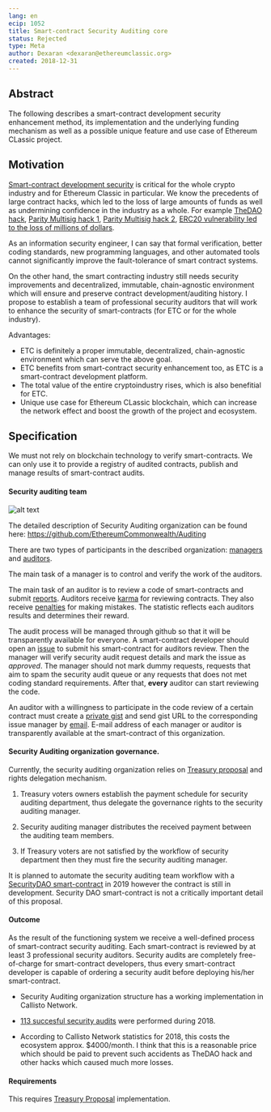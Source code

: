 ```yaml
---
lang: en
ecip: 1052
title: Smart-contract Security Auditing core
status: Rejected
type: Meta
author: Dexaran <dexaran@ethereumclassic.org>
created: 2018-12-31
---
```


## Abstract

The following describes a smart-contract development security enhancement method, its implementation and the underlying funding mechanism as well as a possible unique feature and use case of Ethereum CLassic project.

## Motivation

[Smart-contract development security](https://en.wikipedia.org/wiki/Software_development_security) is critical for the whole crypto industry and for Ethereum Classic in particular. We know the precedents of large contract hacks, which led to the loss of large amounts of funds as well as undermining confidence in the industry as a whole. For example [TheDAO hack](https://en.wikipedia.org/wiki/The_DAO_(organization)), [Parity Multisig hack 1](https://blog.zeppelin.solutions/on-the-parity-wallet-multisig-hack-405a8c12e8f7), [Parity Multisig hack 2](https://medium.com/chain-cloud-company-blog/parity-multisig-hack-again-b46771eaa838), [ERC20 vulnerability led to the loss of millions of dollars](https://medium.com/@dexaran820/previously-described-at-erc20-critical-problems-medium-article-db616c84acc1).

As an information security engineer, I can say that formal verification, better coding standards, new programming languages, and other automated tools cannot significantly improve the fault-tolerance of smart contract systems.

On the other hand, the smart contracting industry still needs security improvements and decentralized, immutable, chain-agnostic environment which will ensure and preserve contract development/auditing history. I propose to establish a team of professional security auditors that will work to enhance the security of smart-contracts (for ETC or for the whole industry).

Advantages:

- ETC is definitely a proper immutable, decentralized, chain-agnostic environment which can serve the above goal.
- ETC benefits from smart-contract security enhancement too, as ETC is a smart-contract development platform.
- The total value of the entire cryptoindustry rises, which is also benefitial for ETC.
- Unique use case for Ethereum CLassic blockchain, which can increase the network effect and boost the growth of the project and ecosystem.

## Specification

We must not rely on blockchain technology to verify smart-contracts. We can only use it to provide a registry of audited contracts, publish and manage results of smart-contract audits.

#### Security auditing team

![alt text](https://github.com/Dexaran/Security-DAO-registry/blob/master/Audit_Reg_Flow.png)

The detailed description of Security Auditing organization can be found here: https://github.com/EthereumCommonwealth/Auditing

There are two types of participants in the described organization: [managers](https://github.com/Dexaran/Security-DAO/blob/master/SecurityDAO.sol#L17) and [auditors](https://github.com/Dexaran/Security-DAO/blob/master/SecurityDAO.sol#L11-L18).

The main task of a manager is to control and verify the work of the auditors.

The main task of an auditor is to review a code of smart-contracts and submit [reports](https://github.com/Dexaran/Security-DAO/blob/master/SecurityDAO.sol#L29-L40). Auditors receive [karma](https://github.com/Dexaran/Security-DAO/blob/master/SecurityDAO.sol#L15) for reviewing contracts. They also receive [penalties](https://github.com/Dexaran/Security-DAO-registry/blob/master/SecurityDAO.sol#L17) for making mistakes. The statistic reflects each auditors results and determines their reward.

The audit process will be managed through github so that it will be transparently available for everyone. A smart-contract developer should open an [issue](https://github.com/Dexaran/Security-DAO/issues) to submit his smart-contract for auditors review. Then the manager will verify security audit request details and mark the issue as *approved*. The manager should not mark dummy requests, requests that aim to spam the security audit queue or any requests that does not met coding standard requirements. After that, **every** auditor can start reviewing the code. 

An auditor with a willingness to participate in the code review of a certain contract must create a [private gist](https://gist.github.com/) and send gist URL to the corresponding issue manager by [email](https://github.com/Dexaran/Security-DAO/blob/master/SecurityDAO.sol#L14). E-mail address of each manager or auditor is transparently available at the smart-contract of this organization.

#### Security Auditing organization governance.

Currently, the security auditing organization relies on [Treasury proposal](https://github.com/ethereumclassic/ECIPs/issues/4) and rights delegation mechanism.

1. Treasury voters owners establish the payment schedule for security auditing department, thus delegate the governance rights to the security auditing manager.

2. Security auditing manager distributes the received payment between the auditing team members.

3. If Treasury voters are not satisfied by the workflow of security department then they must fire the security auditing manager.

It is planned to automate the security auditing team workflow with a [SecurityDAO smart-contract](https://github.com/Dexaran/Security-DAO-registry) in 2019 however the contract is still in development. Security DAO smart-contract is not a critically important detail of this proposal.

#### Outcome

As the result of the functioning system we receive a well-defined process of smart-contract security auditing. Each smart-contract is reviewed by at least 3 professional security auditors.
Security audits are completely free-of-charge for smart-contract developers, thus every smart-contract developer is capable of ordering a security audit before deploying his/her smart-contract.

- Security Auditing organization structure has a working implementation in Callisto Network.

- [113 succesful security audits](https://github.com/EthereumCommonwealth/Auditing/issues?q=is%3Aissue+is%3Aclosed) were performed during 2018.

- According to Callisto Network statistics for 2018, this costs the ecosystem approx. $4000/month. I think that this is a reasonable price which should be paid to prevent such accidents as TheDAO hack and other hacks which caused much more losses.

#### Requirements

This requires [Treasury Proposal](https://github.com/ethereumclassic/ECIPs/issues/4) implementation.

